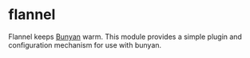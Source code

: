flannel
=======

Flannel keeps [Bunyan](trentm/bunyan) warm. This module provides a simple plugin and configuration mechanism for use with bunyan.
